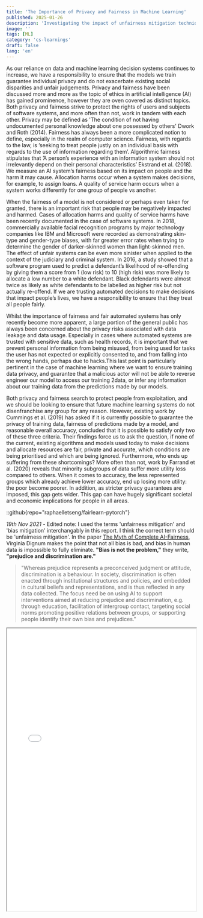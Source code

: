 ```yaml
---
title: 'The Importance of Privacy and Fairness in Machine Learning'
published: 2025-01-26
description: 'Investigating the impact of unfairness mitigation techniques on privacy preserving Machine Learning.'
image: ''
tags: [ML]
category: 'cs-learnings'
draft: false 
lang: 'en'
---
```


As our reliance on data and machine learning decision systems continues to increase, we have a responsibility to ensure that the models we train guarantee individual privacy and do not exacerbate existing social disparities and unfair judgements. Privacy and fairness have been discussed more and more as the topic of ethics in artificial intelligence (AI) has gained prominence, however they are oven covered as distinct topics. Both privacy and fairness strive to protect the rights of users and subjects of software systems, and more often than not, work in tandem with each other. Privacy may be defined as 'The condition of not having undocumented personal knowledge about one possessed by others' Dwork and Roth (2014). Fairness has always been a more complicated notion to define, especially in the realm of computer science. Fairness, with regards to the law, is ’seeking to treat people justly on an individual basis with regards to the use of information regarding them’. Algorithmic fairness stipulates that ’A person’s experience with an information system should not irrelevantly depend on their personal characteristics’ Ekstrand et al. (2018). We measure an AI system’s fairness based on its impact on people and the harm it may cause. Allocation harms occur when a system makes decisions, for example, to assign loans. A quality of service harm occurs when a system works differently for one group of people vs another.

When the fairness of a model is not considered or perhaps even taken for granted, there is an important risk that people may be negatively impacted and harmed. Cases of allocation harms and quality of service harms have been recently documented in the case of software systems. In 2018, commercially available facial recognition programs by major technology companies like IBM and Microsoft were recorded as demonstrating skin-type and gender-type biases, with far greater error rates when trying to determine the gender of darker-skinned women than light-skinned men. The effect of unfair systems can be even more sinister when applied to the context of the judiciary and criminal system. In 2016, a study showed that a software program used to predict a defendant’s likelihood of re-offending by giving them a score from 1 (low risk) to 10 (high risk) was more likely to allocate a low number to a white defendant. Black defendants were almost twice as likely as white defendants to be labelled as higher risk but not actually re-offend. If we are trusting automated decisions to make decisions that impact people’s lives, we have a responsibility to ensure that they treat all people fairly.

Whilst the importance of fairness and fair automated systems has only recently become more apparent, a large portion of the general public has always been concerned about the privacy risks associated with data leakage and data usage. Especially in cases where automated systems are trusted with sensitive data, such as health records, it is important that we prevent personal information from being misused, from being used for tasks the user has not expected or explicitly consented to, and from falling into the wrong hands, perhaps due to hacks.This last point is particularly pertinent in the case of machine learning where we want to ensure training data privacy, and guarantee that a malicious actor will not be able to reverse engineer our model to access our training 2data, or infer any information about our training data from the predictions made by our models.

Both privacy and fairness search to protect people from exploitation, and we should be looking to ensure that future machine learning systems do not disenfranchise any group for any reason. However, existing work by Cummings et al. (2019) has asked if it is currently possible to guarantee the privacy of training data, fairness of predictions made by a model, and reasonable overall accuracy, concluded that it is possible to satisfy only two of these three criteria. Their findings force us to ask the question, if none of the current, existing algorithms and models used today to make decisions and allocate resources are fair, private and accurate, which conditions are being prioritised and which are being ignored. Furthermore, who ends up suffering from these shortcomings? More often than not, work by Farrand et al. (2020) reveals that minority subgroups of data suffer more utility loss compared to others. When it comes to accuracy, the less represented groups which already achieve lower accuracy, end up losing more utility: the poor become poorer. In addition, as stricter privacy guarantees are imposed, this gap gets wider. This gap can have hugely significant societal and economic implications for people in all areas.

::github{repo="raphaelletseng/fairlearn-pytorch"}

*19th Nov 2021* - Edited note: I used the terms 'unfairness mitigation' and 'bias mitigation' interchangably in this report. I think the correct term should be 'unfairness mitigation'. In the paper [The Myth of Complete AI-Fairness](https://arxiv.org/pdf/2104.12544.pdf), Virginia Dignum makes the point that not all bias is bad, and bias in human data is impossible to fully eliminate. **"Bias is not the problem,"** they write, **"prejudice and discrimination are."**

> "Whereas prejudice represents a preconceived judgment or attitude, discrimination is a behaviour. In society, discrimination is often enacted through institutional structures and policies, and embedded in cultural beliefs and representations, and is thus reflected in any data collected. The focus need be on using AI to support interventions aimed at reducing prejudice and discrimination, e.g. through education, facilitation of intergroup contact, targeting social norms promoting positive relations between groups, or supporting people identify their own bias and prejudices."



<iframe src="/assets/pdfs/privacy_fairness_Report.pdf" width = "100%" height = "750px"> </iframe>

